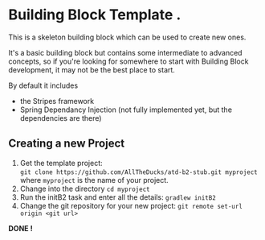 Building Block Template . 
===================

This is a skeleton building block which can be used to create new ones.  

It's a basic building block but contains some intermediate to advanced concepts, so if
you're looking for somewhere to start with Building Block development, it may not be the best place to start.

By default it includes
* the Stripes framework
* Spring Dependancy Injection (not fully implemented yet, but the dependencies are there)


Creating a new Project
------------

1. Get the template project:  
````git clone https://github.com/AllTheDucks/atd-b2-stub.git myproject````  
where ````myproject```` is the name of your project.
1. Change into the directory ````cd myproject````
1. Run the initB2 task and enter all the details: ````gradlew initB2```` 
1. Change the git repository for your new project: ````git remote set-url origin <git url>````

**DONE !**